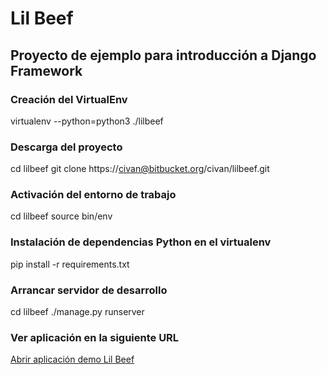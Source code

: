  # Lil Beef
 
 ## Proyecto de ejemplo para introducción a Django Framework
 
 ### Creación del VirtualEnv
 virtualenv --python=python3 ./lilbeef
 
 ### Descarga del proyecto
 
 cd lilbeef
 git clone https://civan@bitbucket.org/civan/lilbeef.git
 
 ### Activación del entorno de trabajo
  
 cd lilbeef
 source bin/env
 
 ### Instalación de dependencias Python en el virtualenv
 
 pip install -r requirements.txt
 
 
 ### Arrancar servidor de desarrollo
 
 cd lilbeef
  ./manage.py runserver
 
 
 ### Ver aplicación en la siguiente URL
 
[ Abrir aplicación demo Lil Beef ](http://127.0.0.1:8000/) 
